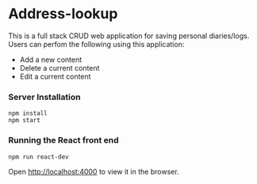 # Address-lookup
This is a full stack CRUD web application for saving personal diaries/logs. Users can perfom the following using this application: 
-   Add a new content     
-   Delete a current content
-   Edit a current content

### Server Installation
``````````````````````````
npm install
npm start
``````````````````````````
### Running the React front end
``````````````````````````
npm run react-dev
``````````````````````````

Open [http://localhost:4000](http://localhost:4000) to view it in the browser.

